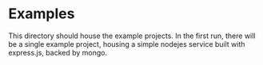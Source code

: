 # Examples

This directory should house the example projects.
In the first run, there will be a single example project,
housing a simple nodejes service built with express.js,
backed by mongo.
